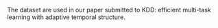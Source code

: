 The dataset are used in our paper submitted to KDD: efficient multi-task learning with adaptive temporal structure.
